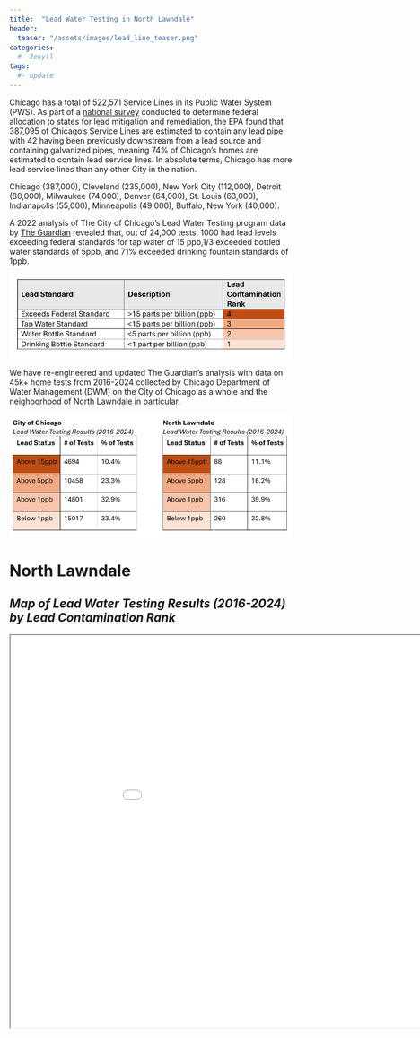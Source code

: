 ```yaml
---
title:  "Lead Water Testing in North Lawndale"
header:
  teaser: "/assets/images/lead_line_teaser.png"
categories: 
  #- Jekyll
tags:
  #- update
---
```

Chicago has a total of 522,571 Service Lines in its Public Water System (PWS). As part of a <a href="https://www.nrdc.org/resources/lead-pipes-are-widespread-and-used-every-state">national survey</a> conducted to determine federal allocation to states for lead mitigation and remediation, the EPA found that 387,095 of Chicago’s Service Lines are estimated to contain any lead pipe with 42 having been previously downstream from a lead source and containing galvanized pipes, meaning 74% of Chicago’s homes are estimated to contain lead service lines.
In absolute terms, Chicago has more lead service lines than any other City in the nation.

Chicago (387,000), Cleveland (235,000), New York City (112,000), Detroit (80,000), Milwaukee (74,000), Denver (64,000), St. Louis (63,000), Indianapolis (55,000), Minneapolis (49,000), Buffalo, New York (40,000).  

A 2022 analysis of The City of Chicago’s Lead Water Testing program data by <a href="https://www.theguardian.com/us-news/2022/sep/21/lead-contamination-chicago-tap-water-revealed#:~:text=The%20Guardian's%20analysis%20found%20that,of%20Little%20Village%20in%20August">The Guardian</a> revealed that, out of 24,000 tests, 1000 had lead levels exceeding federal standards for tap water of 15 ppb,1/3 exceeded bottled water standards of 5ppb, and 71% exceeded drinking fountain standards of 1ppb.

<img alt="Lead Testing Levels" src="/assets/images/lead_level_definitions.png" />

We have re-engineered and updated The Guardian’s analysis with data on 45k+ home tests from 2016-2024 collected by Chicago Department of Water Management (DWM) on the City of Chicago as a whole and the neighborhood of North Lawndale in particular.

<img alt="Chicago and North Lawndale Lead Testing Levels" src="/assets/images/chicago_nl_lead_comp.png" />

# North Lawndale
## <em>Map of Lead Water Testing Results (2016-2024) by Lead Contamination Rank </em>


<iframe src="/assets/maps/nl_home_lead_water_tests.html" height="700" width="1000"></iframe>

